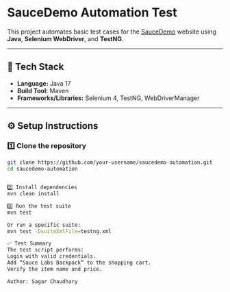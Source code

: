 # SauceDemo Automation Test

This project automates basic test cases for the [SauceDemo](https://www.saucedemo.com/) website using **Java**, **Selenium WebDriver**, and **TestNG**.

---

## 🧰 Tech Stack
- **Language:** Java 17  
- **Build Tool:** Maven  
- **Frameworks/Libraries:** Selenium 4, TestNG, WebDriverManager

---

## ⚙️ Setup Instructions

### 1️⃣ Clone the repository
```bash
git clone https://github.com/your-username/saucedemo-automation.git
cd saucedemo-automation


2️⃣ Install dependencies
mvn clean install

3️⃣ Run the test suite
mvn test

Or run a specific suite:
mvn test -DsuiteXmlFile=testng.xml

✅ Test Summary
The test script performs:
Login with valid credentials.
Add “Sauce Labs Backpack” to the shopping cart.
Verify the item name and price.

Author: Sagar Chaudhary

